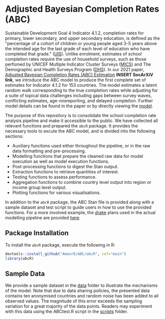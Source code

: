 # Adjusted Bayesian Completion Rates (ABC)

Sustainable Development Goal 4 Indicator 4.1.2, completion rates for primary, lower secondary, and upper secondary education, is defined as the "percentage of a cohort of children or young people aged 3-5 years above the intended age for the last grade of each level of education who have completed that grade." ([UIS](https://unstats.un.org/sdgs/metadata/files/Metadata-04-01-02.pdf)). Unlike enrolment, estimates of school completion rates require the use of household surveys, such as those perfomed by UNICEF Multiple Indicator Cluster Surveys ([MICS](https://mics.unicef.org/)) and The Demographic and Health Surveys Program ([DHS](https://dhsprogram.com/)). In our 2021 paper, [Adjusted Bayesian Completion Rates (ABC) Estimation](https://github.com/AmeerD/ABC) **INSERT SocArXiV link**, we introduce the ABC model to produce the first complete set of estimates for Indicator 4.1.2 for 153 countries. The model estimates a latent random walk corresponding to the true completion rates while adjusting for a suite of topical data challenges including gaps between survey waves, conflicting estimates, age-misreporting, and delayed completion. Further model details can be found in the paper or by directly viewing the [model](https://github.com/AmeerD/ABC/tree/main/models/ABC_indep.stan). 

The purpose of this repository is to consolidate the school completion rate analysis pipeline and make it accessible to the public. We have collected all relevant functions and prepared the `abcR` package. It provides the necessary tools to excute the ABC model, and is divided into the following sections:
* Auxiliary functions used either throughout the pipeline, or in the raw data formatting and pre-processing.
* Modelling functions that prepare the cleaned raw data for model execution as well as model execution functions.
* Post-processing functions to digest the Stan output.
* Extraction functions to retrieve quantities of interest.
* Testing functions to assess performance.
* Aggregation functions to combine country level output into region or income group level output.
* Plotting functions for various visualisations.

In addition to the `abcR` package, the ABC Stan file is provided along with a sample dataset and test script to guide users in how to use the provided functions. For a more involved example, the [drake](https://github.com/ropensci/drake) plans used in the actual modelling pipeline are provided [here](https://github.com/AmeerD/ABC/tree/main/scripts/sample_plans.R).

## Package Installation

To install the `abcR` package, execute the following in R:
```r
devtools::install_github("AmeerD/ABC/abcR", ref="main")
library(abcR)
```

## Sample Data

We provide a sample dataset in the [data](https://github.com/AmeerD/ABC/tree/main/data) folder to illustrate the mechanisms of the model. Note that due to data sharing policies, the presented data contains ten anonymised countries and random noise has been added to all observed values. The magnitude of this error exceeds the sampling variation for a great majority of the data points. Readers may experiment with this data using the ABCtest.R script in the [scripts](https://github.com/AmeerD/ABC/tree/main/scripts) folder. 
